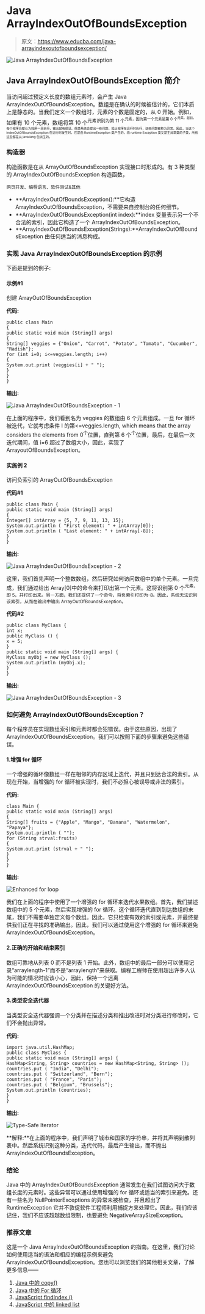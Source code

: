 # Java ArrayIndexOutOfBoundsException

> 原文：<https://www.educba.com/java-arrayindexoutofboundsexception/>

![Java ArrayIndexOutOfBoundsException](img/76e427991f22b7d0ea8186f97284cb14.png)



## Java ArrayIndexOutOfBoundsException 简介

当访问超过预定义长度的数组元素时，会产生 Java ArrayIndexOutOfBoundsException。数组是在确认的时候被估计的，它们本质上是静态的。当我们定义一个数组时，元素的个数是固定的，从 0 开始。例如，如果有 10 个元素，数组将第 10 个<sup>元素识别为第 11 个<sup>元素，因为第一个元素是第 0 个<sup>元素。起初，每个程序员都认为程序一旦执行，输出就有保证。但是系统会提出一些问题，阻止程序在运行时执行，这些问题被称为异常。因此，当这个 IndexOutOfBoundsException 在运行时发生时，它是由 RuntimeException 类产生的，而 runtime Exception 类又是主异常类的子类，所有这些都是从 java.lang 包派生的。</sup></sup></sup>

### 构造器

构造函数是在从 ArrayOutOfBoundsException 实现接口时形成的。有 3 种类型的 ArrayIndexOutOfBoundsException 构造函数，

<small>网页开发、编程语言、软件测试&其他</small>

*   **ArrayIndexOutOfBoundsException():**它构造 ArrayIndexOutOfBoundsException，不需要来自控制台的任何细节。
*   **ArrayIndexOutOfBoundsException(int index):**index 变量表示另一个不合法的索引，因此它构造了一个 ArrayIndexOutOfBoundsException。
*   **ArrayIndexOutOfBoundsException(Strings):**ArrayIndexOutOfBoundsException 由任何适当的消息构成。

### 实现 Java ArrayIndexOutOfBoundsException 的示例

下面是提到的例子:

#### 示例#1

创建 ArrayOutOfBoundsException

**代码:**

```
public class Main
{
public static void main (String[] args)
{
String[] veggies = {"Onion", "Carrot", "Potato", "Tomato", "Cucumber", "Radish"};
for (int i=0; i<=veggies.length; i++)
{
System.out.print (veggies[i] + " ");
}
}
}
```

**输出:**

![Java ArrayIndexOutOfBoundsException - 1](img/4bd5a95067000aec52e351be8942a2e1.png)



在上面的程序中，我们看到名为 veggies 的数组由 6 个元素组成。一旦 for 循环被迭代，它就考虑条件 I 的第<=veggies.length, which means that the array considers the elements from 0<sup>个</sup>位置，直到第 6 个<sup>个</sup>位置，最后，在最后一次迭代期间，值 i=6 超过了数组大小，因此，实现了 ArrayoutOfBoundsException。

#### 实施例 2

访问负索引的 ArrayOutOfBoundsException

**代码#1**

```
public class Main {
public static void main (String[] args)
{
Integer[] intArray = {5, 7, 9, 11, 13, 15};
System.out.println ( "First element: " + intArray[0]);
System.out.println ( "Last element: " + intArray[-8]);
}
}
```

**输出:**

![Java ArrayIndexOutOfBoundsException - 2](img/6188e63e29055984f5cf63e7e234c7fd.png)



这里，我们首先声明一个整数数组，然后研究如何访问数组中的单个元素。一旦完成，我们通过给出 Array[0]中的命令来打印出第一个元素。这将识别第 0 个<sup>元素，即 5，并打印出来。另一方面，我们还提供了一个命令，将负索引打印为-8。因此，系统无法识别该索引，从而在输出中输出 ArrayOutOfBoundsException。</sup>

**代码#2**

```
public class MyClass {
int x;
public MyClass () {
x = 5;
}
public static void main (String[] args) {
MyClass myObj = new MyClass ();
System.out.println (myObj.x);
}
}
```

**输出:**

![Java ArrayIndexOutOfBoundsException - 3](img/865bfe4bd6f743c13e53574fd639c951.png)



### 如何避免 ArrayIndexOutOfBoundsException？

每个程序员在实现数组索引和元素时都会犯错误。由于这些原因，出现了 ArrayIndexOutOfBoundsException。我们可以按照下面的步骤来避免这些错误。

#### 1.增强 for 循环

一个增强的循环像数组一样在相邻的内存区域上迭代，并且只到达合法的索引。从现在开始，当增强的 for 循环被实现时，我们不必担心被误导或非法的索引。

**代码:**

```
class Main {
public static void main (String[] args)
{
String[] fruits = {"Apple", "Mango", "Banana", "Watermelon", "Papaya"};
System.out.println ( "");
for (String strval:fruits)
{
System.out.print (strval + " ");
}
}
}
```

**输出:**

![Enhanced for loop](img/d05ac46ac135c7bb03d3a4bfac35e6f7.png)



我们在上面的程序中使用了一个增强的 for 循环来迭代水果数组。首先，我们描述数组中的 5 个元素，然后实现增强的 for 循环。这个循环迭代直到到达数组的末尾，我们不需要单独定义每个数组。因此，它只检查有效的索引或元素，并最终提供我们正在寻找的准确输出。因此，我们可以通过使用这个增强的 for 循环来避免 ArrayIndexOutOfBoundsException。

#### 2.正确的开始和结束索引

数组可靠地从列表 0 而不是列表 1 开始。此外，数组中的最后一部分可以使用记录“arraylength-1”而不是“arraylength”来获取。编程工程师在使用超出许多人认为可能的情况时应该小心，因此，保持一个远离 ArrayIndexOutOfBoundsException 的关键好方法。

#### 3.类型安全迭代器

当类型安全迭代器强调一个分类并在描述分类和推出改进时对分类进行修改时，它们不会抛出异常。

**代码:**

```
import java.util.HashMap;
public class MyClass {
public static void main (String[] args) {
HashMap<String, String> countries = new HashMap<String, String> ();
countries.put ( "India", "Delhi");
countries.put ( "Switzerland", "Bern");
countries.put ( "France", "Paris");
countries.put ( "Belgium", "Brussels");
System.out.println (countries);
}
}
```

**输出:**

![Type-Safe Iterator](img/9455b305ca1387ac0902a915ce5f4cbc.png)



**解释:**在上面的程序中，我们声明了城市和国家的字符串，并将其声明到散列表中。然后系统识别这种分类，迭代代码，最后产生输出，而不抛出 ArrayIndexOutOfBoundsException。

### 结论

Java 中的 ArrayIndexOutOfBoundsException 通常发生在我们试图访问大于数组长度的元素时。这些异常可以通过使用增强的 for 循环或适当的索引来避免。还有一些名为 NullPointerExceptions 的异常未被检查，并且超出了 RuntimeException 它并不敦促软件工程师利用捕捉方来处理它。因此，我们应该记住，我们不应该超越数组限制，也要避免 NegativeArraySizeException。

### 推荐文章

这是一个 Java ArrayIndexOutOfBoundsException 的指南。在这里，我们讨论如何使用适当的语法和相应的编程示例来避免 ArrayIndexOutOfBoundsException。您也可以浏览我们的其他相关文章，了解更多信息——

1.  [Java 中的 copy()](https://www.educba.com/copy-in-java/)
2.  [Java 中的 For 循环](https://www.educba.com/for-loop-in-java/)
3.  [JavaScript findIndex ()](https://www.educba.com/javascript-findindex/)
4.  [JavaScript 中的 linked list](https://www.educba.com/linkedlist-in-javascript/)






